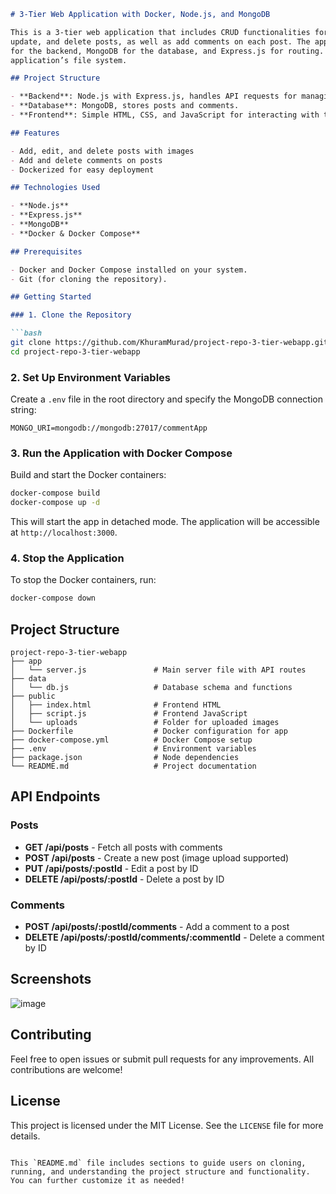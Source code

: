 ```markdown
# 3-Tier Web Application with Docker, Node.js, and MongoDB

This is a 3-tier web application that includes CRUD functionalities for posts and comments. Users can create, read,
update, and delete posts, as well as add comments on each post. The application is fully Dockerized and uses Node.js
for the backend, MongoDB for the database, and Express.js for routing. Images uploaded with posts are stored in the
application’s file system.

## Project Structure

- **Backend**: Node.js with Express.js, handles API requests for managing posts and comments.
- **Database**: MongoDB, stores posts and comments.
- **Frontend**: Simple HTML, CSS, and JavaScript for interacting with the backend.

## Features

- Add, edit, and delete posts with images
- Add and delete comments on posts
- Dockerized for easy deployment

## Technologies Used

- **Node.js**
- **Express.js**
- **MongoDB**
- **Docker & Docker Compose**

## Prerequisites

- Docker and Docker Compose installed on your system.
- Git (for cloning the repository).

## Getting Started

### 1. Clone the Repository

```bash
git clone https://github.com/KhuramMurad/project-repo-3-tier-webapp.git
cd project-repo-3-tier-webapp
```

### 2. Set Up Environment Variables

Create a `.env` file in the root directory and specify the MongoDB connection string:

```plaintext
MONGO_URI=mongodb://mongodb:27017/commentApp
```

### 3. Run the Application with Docker Compose

Build and start the Docker containers:

```bash
docker-compose build
docker-compose up -d
```

This will start the app in detached mode. The application will be accessible at `http://localhost:3000`.

### 4. Stop the Application

To stop the Docker containers, run:

```bash
docker-compose down
```

## Project Structure

```
project-repo-3-tier-webapp
├── app
│   └── server.js               # Main server file with API routes
├── data
│   └── db.js                   # Database schema and functions
├── public
│   ├── index.html              # Frontend HTML
│   ├── script.js               # Frontend JavaScript
│   └── uploads                 # Folder for uploaded images
├── Dockerfile                  # Docker configuration for app
├── docker-compose.yml          # Docker Compose setup
├── .env                        # Environment variables
├── package.json                # Node dependencies
└── README.md                   # Project documentation
```

## API Endpoints

### Posts

- **GET /api/posts** - Fetch all posts with comments
- **POST /api/posts** - Create a new post (image upload supported)
- **PUT /api/posts/:postId** - Edit a post by ID
- **DELETE /api/posts/:postId** - Delete a post by ID

### Comments

- **POST /api/posts/:postId/comments** - Add a comment to a post
- **DELETE /api/posts/:postId/comments/:commentId** - Delete a comment by ID

## Screenshots

![image](https://github.com/user-attachments/assets/bc9f9952-4bb6-41c5-8a04-9fc287377b91)


## Contributing

Feel free to open issues or submit pull requests for any improvements. All contributions are welcome!

## License

This project is licensed under the MIT License. See the `LICENSE` file for more details.
```

This `README.md` file includes sections to guide users on cloning, running, and understanding the project structure and functionality. You can further customize it as needed!
